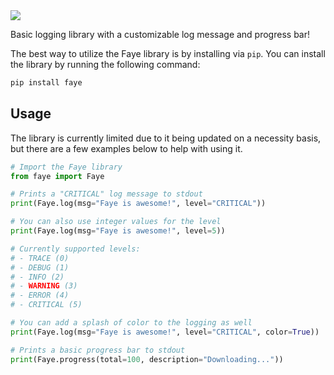 <img src="https://raw.githubusercontent.com/battleoverflow/faye/main/assets/faye.jpg" />

Basic logging library with a customizable log message and progress bar!

The best way to utilize the Faye library is by installing via `pip`. You can install the library by running the following command:
```bash
pip install faye
```

## Usage
The library is currently limited due to it being updated on a necessity basis, but there are a few examples below to help with using it.

```python
# Import the Faye library
from faye import Faye

# Prints a "CRITICAL" log message to stdout
print(Faye.log(msg="Faye is awesome!", level="CRITICAL"))

# You can also use integer values for the level
print(Faye.log(msg="Faye is awesome!", level=5))

# Currently supported levels:
# - TRACE (0)
# - DEBUG (1)
# - INFO (2)
# - WARNING (3)
# - ERROR (4)
# - CRITICAL (5)

# You can add a splash of color to the logging as well
print(Faye.log(msg="Faye is awesome!", level="CRITICAL", color=True))

# Prints a basic progress bar to stdout
print(Faye.progress(total=100, description="Downloading..."))
```
